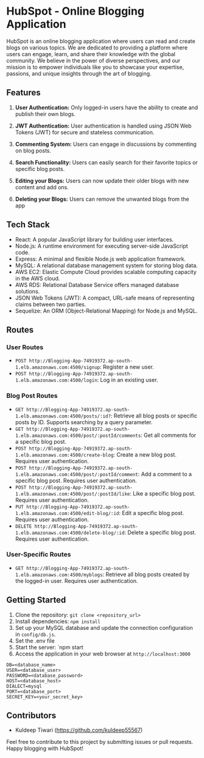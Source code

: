 # HubSpot - Online Blogging Application

HubSpot is an online blogging application where users can read and create blogs on various topics. We are dedicated to providing a platform where users can engage, learn, and share their knowledge with the global community. We believe in the power of diverse perspectives, and our mission is to empower individuals like you to showcase your expertise, passions, and unique insights through the art of blogging.

## Features

1. **User Authentication:** Only logged-in users have the ability to create and publish their own blogs.

2. **JWT Authentication:** User authentication is handled using JSON Web Tokens (JWT) for secure and stateless communication.

3. **Commenting System:** Users can engage in discussions by commenting on blog posts.

4. **Search Functionality:** Users can easily search for their favorite topics or specific blog posts.

5. **Editing your Blogs:** Users can now update their older blogs with new content and add ons.

6. **Deleting your Blogs:** Users can remove the unwanted blogs from the app

## Tech Stack

- React: A popular JavaScript library for building user interfaces.
- Node.js: A runtime environment for executing server-side JavaScript code.
- Express: A minimal and flexible Node.js web application framework.
- MySQL: A relational database management system for storing blog data.
- AWS EC2: Elastic Compute Cloud provides scalable computing capacity in the AWS cloud.
- AWS RDS: Relational Database Service offers managed database solutions.
- JSON Web Tokens (JWT): A compact, URL-safe means of representing claims between two parties.
- Sequelize: An ORM (Object-Relational Mapping) for Node.js and MySQL.

## Routes

### User Routes

- `POST http://Blogging-App-74919372.ap-south-1.elb.amazonaws.com:4500/signup`: Register a new user.
- `POST http://Blogging-App-74919372.ap-south-1.elb.amazonaws.com:4500/login`: Log in an existing user.

### Blog Post Routes

- `GET http://Blogging-App-74919372.ap-south-1.elb.amazonaws.com:4500/posts/:id?`: Retrieve all blog posts or specific posts by ID. Supports searching by a query parameter.
- `GET http://Blogging-App-74919372.ap-south-1.elb.amazonaws.com:4500/post/:postId/comments`: Get all comments for a specific blog post.
- `POST http://Blogging-App-74919372.ap-south-1.elb.amazonaws.com:4500/create-blog`: Create a new blog post. Requires user authentication.
- `POST http://Blogging-App-74919372.ap-south-1.elb.amazonaws.com:4500/post/:postId/comment`: Add a comment to a specific blog post. Requires user authentication.
- `POST http://Blogging-App-74919372.ap-south-1.elb.amazonaws.com:4500/post/:postId/like`: Like a specific blog post. Requires user authentication.
- `PUT http://Blogging-App-74919372.ap-south-1.elb.amazonaws.com:4500/edit-blog/:id`: Edit  a specific blog post. Requires user authentication.
- `DELETE http://Blogging-App-74919372.ap-south-1.elb.amazonaws.com:4500/delete-blog/:id`: Delete  a specific blog post. Requires user authentication.

### User-Specific Routes

- `GET http://Blogging-App-74919372.ap-south-1.elb.amazonaws.com:4500/myblogs`: Retrieve all blog posts created by the logged-in user. Requires user authentication.

## Getting Started

1. Clone the repository: `git clone <repository_url>`
2. Install dependencies: `npm install`
3. Set up your MySQL database and update the connection configuration in `config/db.js`.
4. Set the .env file
5. Start the server: `npm start
6. Access the application in your web browser at `http://localhost:3000`

```dotenv
DB=<database_name>
USER=<database_user>
PASSWORD=<database_password>
HOST=<database_host>
DIALECT=mysql
PORT=<database_port>
SECRET_KEY=<your_secret_key>
```
## Contributors

- Kuldeep Tiwari (https://github.com/kuldeep55567)

Feel free to contribute to this project by submitting issues or pull requests. Happy blogging with HubSpot!
